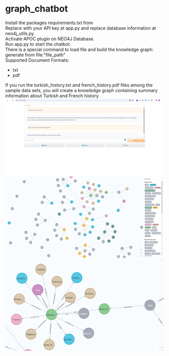 # graph_chatbot

Install the packages requirements.txt from <br> 
Replace with your API key at app.py and replace database information at neo4j_utils.py <br>
Activate APOC plugin on NEO4J Database. <br>
Run app.py to start the chatbot. <br>
There is a special command to load file and build the knowledge graph: generate from file:"file_path"<br>
Supported Document Formats:
<ul>
    <li>txt</li>
    <li>pdf</li>
</ul>
If you run the turkish_history.txt and french_history.pdf files among the sample data sets, you will create a knowledge graph containing summary information about Turkish and French history.
<img src="images/img1.png" height="30%">
<img src="images/graph_example.png" height="30%">
<img src="images/detailed_relationships.png" height="30%">
